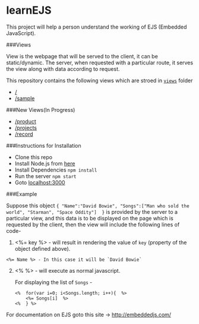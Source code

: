 # learnEJS
This project will help a person understand the working of EJS (Embedded JavaScript).

###Views
  
  View is the webpage that will be served to the client, it can be static/dynamic. The server, when requested with a particular route, it serves the view along with data according to request.
  
  This repository contains the following views which are stroed in [`views`](https://github.com/hvarday/learnEJS/tree/master/views) folder
  
  *  [/](http://localhost:3000/)  
  *  [/sample](http://localhost:3000/sample)

###New Views(In Progress)
  * [/product](http://localhost:3000/product)
  * [/projects](http://localhost:3000/projects)
  * [/record](http://localhost:3000/record)

###Instructions for Installation
  
  *  Clone this repo
  *  Install Node.js from [here](https://nodejs.org/en/download/)
  *  Install Dependencies  `npm install`
  *  Run the server        `npm start`
  *  Goto                  [localhost:3000](http://localhost:3000)

###Example

  Suppose this object `{ "Name":"David Bowie", "Songs":["Man who sold the world", "Starman", "Space Oddity"]  }` is provided by the server to a particular view, and this data is to be displayed on the page which is requested by the client, then the view will include the following lines of code-
  
  1.  <%= key %>  - will result in rendering the value of `key` (property of the object defined above).
      
    <%= Name %> - In this case it will be `David Bowie`
  
  2.  <% %> - will execute as normal javascript.
  
      For displaying the list of `Songs` -
      ```
      <%  for(var i=0; i<Songs.length; i++){  %>
          <%= Songs[i]  %>
      <%  } %>    
      ```
      
For documentation on EJS goto this site -> http://embeddedjs.com/
